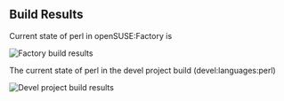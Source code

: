 
## Build Results

Current state of perl in openSUSE:Factory is

![Factory build results](https://br.opensuse.org/status/openSUSE:Factory/perl-PAR/standard)

The current state of perl in the devel project build (devel:languages:perl)

![Devel project build results](https://br.opensuse.org/status/devel:languages:perl/perl-PAR)


